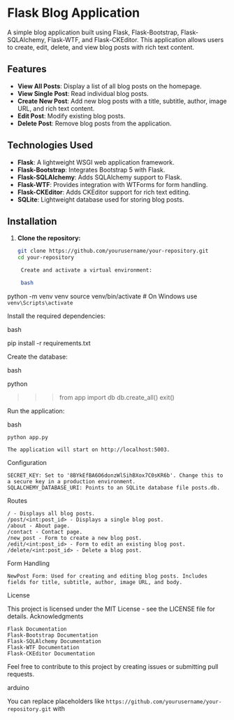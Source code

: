 # Flask Blog Application

A simple blog application built using Flask, Flask-Bootstrap, Flask-SQLAlchemy, Flask-WTF, and Flask-CKEditor. This application allows users to create, edit, delete, and view blog posts with rich text content.

## Features

- **View All Posts**: Display a list of all blog posts on the homepage.
- **View Single Post**: Read individual blog posts.
- **Create New Post**: Add new blog posts with a title, subtitle, author, image URL, and rich text content.
- **Edit Post**: Modify existing blog posts.
- **Delete Post**: Remove blog posts from the application.

## Technologies Used

- **Flask**: A lightweight WSGI web application framework.
- **Flask-Bootstrap**: Integrates Bootstrap 5 with Flask.
- **Flask-SQLAlchemy**: Adds SQLAlchemy support to Flask.
- **Flask-WTF**: Provides integration with WTForms for form handling.
- **Flask-CKEditor**: Adds CKEditor support for rich text editing.
- **SQLite**: Lightweight database used for storing blog posts.

## Installation

1. **Clone the repository:**

   ```bash
   git clone https://github.com/yourusername/your-repository.git
   cd your-repository

    Create and activate a virtual environment:

    bash

python -m venv venv
source venv/bin/activate  # On Windows use `venv\Scripts\activate`

Install the required dependencies:

bash

pip install -r requirements.txt

Create the database:

bash

python
>>> from app import db
>>> db.create_all()
>>> exit()

Run the application:

bash

    python app.py

    The application will start on http://localhost:5003.

Configuration

    SECRET_KEY: Set to '8BYkEfBA6O6donzWlSihBXox7C0sKR6b'. Change this to a secure key in a production environment.
    SQLALCHEMY_DATABASE_URI: Points to an SQLite database file posts.db.

Routes

    / - Displays all blog posts.
    /post/<int:post_id> - Displays a single blog post.
    /about - About page.
    /contact - Contact page.
    /new_post - Form to create a new blog post.
    /edit/<int:post_id> - Form to edit an existing blog post.
    /delete/<int:post_id> - Delete a blog post.

Form Handling

    NewPost Form: Used for creating and editing blog posts. Includes fields for title, subtitle, author, image URL, and body.

License

This project is licensed under the MIT License - see the LICENSE file for details.
Acknowledgments

    Flask Documentation
    Flask-Bootstrap Documentation
    Flask-SQLAlchemy Documentation
    Flask-WTF Documentation
    Flask-CKEditor Documentation

Feel free to contribute to this project by creating issues or submitting pull requests.

arduino


You can replace placeholders like `https://github.com/yourusername/your-repository.git` with 

